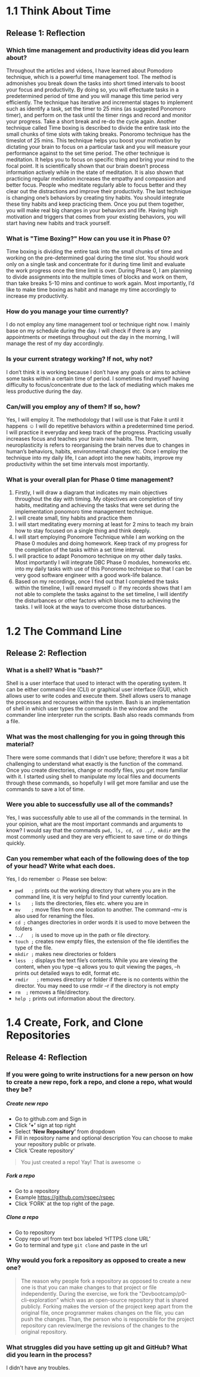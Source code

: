 # 1.1 Think About Time
## Release 1: Reflection
### Which time management and productivity ideas did you learn about?

Throughout the articles and videos, I have learned about Pomodoro technique, which is a powerful time management tool. The method is admonishes you break down the tasks into short timed intervals to boost your focus and productivity. By doing so, you will effectuate tasks in a predetermined period of time and you will manage this time period very efficiently. The technique has iterative and incremental stages to implement such as identify a task, set the timer to 25 mins (as suggested Ponomoro timer), and perform on the task until the timer rings and record and monitor your progress. Take a short break and re-do the cycle again. Another technique called Time boxing is described to divide the entire task into the small chunks of time slots with taking breaks. Ponoromo technique has the timeslot of 25 mins. This technique helps you boost your motivation by dictating your brain to focus on a particular task and you will measure your performance against to the set time period.
The other technique is meditation. It helps you to focus on specific thing and bring your mind to the focal point. It is scientifically shown that our brain doesn’t process information actively while in the state of meditation. It is also shown that practicing regular mediation increases the empathy and compassion and better focus. People who meditate regularly able to focus better and they clear out the distractions and improve their productivity.
The last technique is changing one’s behaviors by creating tiny habits. You should integrate these tiny habits and keep practicing them. Once you put them together, you will make real big changes in your behaviors and life. Having high motivation and triggers that comes from your existing behaviors, you will start having new habits and track yourself.

### What is "Time Boxing?" How can you use it in Phase 0?

Time boxing is dividing the entire task into the small chunks of time and working on the pre-determined goal during the time slot. You should work only on a single task and concentrate for it during time limit and evaluate the work progress once the time limit is over. During Phase 0, I am planning to divide assignments into the multiple times of blocks and work on them, than take breaks 5-10 mins and continue to work again. Most importantly, I’d like to make time boxing as habit and manage my time accordingly to increase my productivity.

### How do you manage your time currently?

I do not employ any time management tool or technique right now. I mainly base on my schedule during the day. I will check if there is any appointments or meetings throughout out the day in the morning, I will manage the rest of my day accordingly.

### Is your current strategy working? If not, why not?

I don’t think it is working because I don’t have any goals or aims to achieve some tasks within a certain time of period. I sometimes find myself having difficulty to focus/concentrate due to the lack of mediating which makes me less productive during the day.

### Can/will you employ any of them? If so, how?

Yes, I will employ it.  The methodology that I will use is that Fake it until it happens ☺ I will do repetitive behaviors within a predetermined time period. I will practice it everyday and keep track of the progress. Practicing usually increases focus and teaches your brain new habits. The term, neuroplasticity is refers to reorganising the brain nerves due to changes in human’s behaviors, habits, environmental changes etc. Once I employ the technique into my daily life, I can adopt into the new habits, improve my productivity within the set time intervals most importantly.

### What is your overall plan for Phase 0 time management?

1. Firstly, I will draw a diagram that indicates my main objectives throughout the day with timing. My objectives are completion of tiny habits, meditating and achieving the tasks that were set during the implementation ponomoro time management technique.
2. I will create small, tiny habits and practice them
3. I will start meditating every morning at least for 2 mins to teach my brain how to stay focused on a single thing and think deeply.
4. I will start employing Ponomore Technique while I am working on the Phase 0 modules and doing homework. Keep track of my progress for the completion of the tasks within a set time interval.
5. I will practice to adapt Ponomoro technique on my other daily tasks. Most importantly I will integrate DBC Phase 0 modules, homeworks etc. into my daily tasks with use of this  Ponoromo technique so that I can be very good software engineer with a good work-life balance.
6. Based on my recordings, once I find out that I completed the tasks within the timeline, I will reward myself ☺ If my records shows that I am not able to complete the tasks against to the set timeline, I will identify the disturbances or other factors which blocks me to achieving the tasks. I will look at the ways to overcome those disturbances.

# 1.2 The Command Line
## Release 2: Reflection
### What is a shell? What is "bash?"

Shell is a user interface that used to interact with the operating system. It can be either command-line (CLI) or graphical user interface (GUI), which allows user to write codes and execute them. Shell allows users to manage the processes and recourses within the system.
Bash is an implementation of shell in which user types the commands in the window and the commander line interpreter run the scripts. Bash also reads commands from a file.

### What was the most challenging for you in going through this material?

There were some commands that I didn't use before; therefore it was a bit challenging to understand what exactly is the function of the command. Once you create directories, change or modify files, you get more familiar with it. I started using shell to manipulate my local files and documents through these commands, so hopefully I will get more familiar and use the commands to save a lot of time.

### Were you able to successfully use all of the commands?

Yes, I was successfully able to use all of the commands in the terminal. In your opinion, what are the most important commands and arguments to know? I would say that the commands `pwd, ls, cd, cd ../, mkdir` are the most commonly used and they are very efficient to save time or do things quickly.

### Can you remember what each of the following does of the top of your head? Write what each does.

Yes, I do remember ☺ Please see below:
*   `pwd   ;` prints out the working directory that where you are in the command line, it is very helpful to find your currently location.
*   `ls    ;` lists the directories, files etc. where you are in
*   `mv    ;` move files from one location to another. The command –mv is also used for renaming the files.
*   `cd ;` changes directories in order words it is used to move between the folders
*   `../   ;` is used to move up in the path or file directory.
*   `touch ;` creates new empty files, the extension of the file identifies the type of the file.
*   `mkdir ;` makes new directories or folders
*   `less  ;` displays the text file’s contents. While you are viewing the content, when you type –q allows you to quit viewing the pages, –h prints out detailed ways to edit, format etc.
*   `rmdir   ;` removes directory or folder if there is no contents within the director. You may need to use rmdir –r if the directory is not empty
*   `rm  ;` removes a file/directory.
*   `help ;` prints out information about the directory.

# 1.4 Create, Fork, and Clone Repositories
##  Release 4:  Reflection

### If you were going to write instructions for a new person on how to create a new repo, fork a repo, and clone a repo, what would they be?

##### Create new repo
* Go to github.com and Sign in
* Click **‘+’** sign at top right
* Select **‘New Repository’** from dropdown
* Fill in repository name and optional description
You can choose to make your repository public or private.
*   Click ‘Create repository'

> You just created a repo! Yay! That is awesome ☺

##### Fork a repo
* Go to a repository
* Example https://github.com/rspec/rspec
* Click ‘FORK’ at the top right of the page.

##### Clone a repo
*   Go to repository
*   Copy repo url from text box labeled ‘HTTPS clone URL’
*   Go to terminal and type `git clone` and paste in the url

### Why would you fork a repository as opposed to create a new one?

> The reason why people fork a repository as opposed to create a new one is that you can make changes to that project or file independently. During the exercise, we fork the "Devbootcamp/p0-cli-exploration” which was an open-source repository that is shared publicly. Forking makes the version of the project keep apart from the original file, once programmer makes changes on the file, you can push the changes. Than, the person who is responsible for the project repository can review/merge the revisions of the changes to the original repository.

### What struggles did you have setting up git and GitHub? What did you learn in the process?

I didn't have any troubles.

